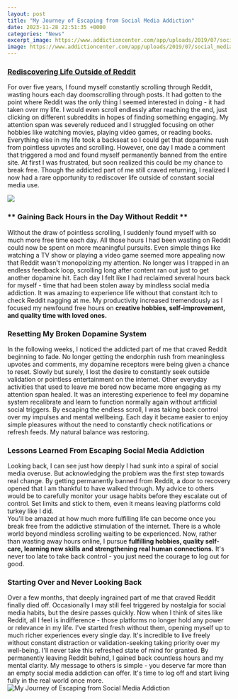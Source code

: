 ```yaml
---
layout: post
title: "My Journey of Escaping from Social Media Addiction"
date: 2023-11-28 22:51:35 +0000
categories: "News"
excerpt_image: https://www.addictioncenter.com/app/uploads/2019/07/social_media_addiction.jpeg
image: https://www.addictioncenter.com/app/uploads/2019/07/social_media_addiction.jpeg
---
```


### [Rediscovering Life Outside of Reddit](https://fistore.mysenprints.com/collection/abbate)
For over five years, I found myself constantly scrolling through Reddit, wasting hours each day doomscrolling through posts. It had gotten to the point where Reddit was the only thing I seemed interested in doing - it had taken over my life. I would even scroll endlessly after reaching the end, just clicking on different subreddits in hopes of finding something engaging. My attention span was severely reduced and I struggled focusing on other hobbies like watching movies, playing video games, or reading books. 
Everything else in my life took a backseat so I could get that dopamine rush from pointless upvotes and scrolling. However, one day I made a comment that triggered a mod and found myself permanently banned from the entire site. At first I was frustrated, but soon realized this could be my chance to break free. Though the addicted part of me still craved returning, I realized I now had a rare opportunity to rediscover life outside of constant social media use.

![](https://www.freshnlean.com/wp-content/uploads/2020/10/shutterstock_539711749-1024x682.jpg)
### ** Gaining Back Hours in the Day Without Reddit **
Without the draw of pointless scrolling, I suddenly found myself with so much more free time each day. All those hours I had been wasting on Reddit could now be spent on more meaningful pursuits. Even simple things like watching a TV show or playing a video game seemed more appealing now that Reddit wasn't monopolizing my attention. No longer was I trapped in an endless feedback loop, scrolling long after content ran out just to get another dopamine hit. 
Each day I felt like I had reclaimed several hours back for myself - time that had been stolen away by mindless social media addiction. It was amazing to experience life without that constant itch to check Reddit nagging at me. My productivity increased tremendously as I focused my newfound free hours on **creative hobbies, self-improvement, and quality time with loved ones.**
### **Resetting My Broken Dopamine System**  
In the following weeks, I noticed the addicted part of me that craved Reddit beginning to fade. No longer getting the endorphin rush from meaningless upvotes and comments, my dopamine receptors were being given a chance to reset. Slowly but surely, I lost the desire to constantly seek outside validation or pointless entertainment on the internet. Other everyday activities that used to leave me bored now became more engaging as my attention span healed. 
It was an interesting experience to feel my dopamine system recalibrate and learn to function normally again without artificial social triggers. By escaping the endless scroll, I was taking back control over my impulses and mental wellbeing. Each day it became easier to enjoy simple pleasures without the need to constantly check notifications or refresh feeds. My natural balance was restoring.
### **Lessons Learned From Escaping Social Media Addiction**
Looking back, I can see just how deeply I had sunk into a spiral of social media overuse. But acknowledging the problem was the first step towards real change. By getting permanently banned from Reddit, a door to recovery opened that I am thankful to have walked through. My advice to others would be to carefully monitor your usage habits before they escalate out of control. Set limits and stick to them, even it means leaving platforms cold turkey like I did.  
You'll be amazed at how much more fulfilling life can become once you break free from the addictive stimulation of the internet. There is a whole world beyond mindless scrolling waiting to be experienced. Now, rather than wasting away hours online, I pursue **fulfilling hobbies, quality self-care, learning new skills and strengthening real human connections.** It's never too late to take back control - you just need the courage to log out for good.
### **Starting Over and Never Looking Back**  
Over a few months, that deeply ingrained part of me that craved Reddit finally died off. Occasionally I may still feel triggered by nostalgia for social media habits, but the desire passes quickly. Now when I think of sites like Reddit, all I feel is indifference - those platforms no longer hold any power or relevance in my life. I've started fresh without them, opening myself up to much richer experiences every single day.
It's incredible to live freely without constant distraction or validation-seeking taking priority over my well-being. I'll never take this refreshed state of mind for granted. By permanently leaving Reddit behind, I gained back countless hours and my mental clarity. My message to others is simple - you deserve far more than an empty social media addiction can offer. It's time to log off and start living fully in the real world once more.
![My Journey of Escaping from Social Media Addiction](https://www.addictioncenter.com/app/uploads/2019/07/social_media_addiction.jpeg)